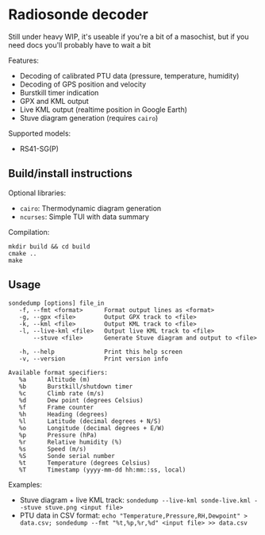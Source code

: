 Radiosonde decoder
==================

Still under heavy WIP, it's useable if you're a bit of a masochist, but if you
need docs you'll probably have to wait a bit

Features:
- Decoding of calibrated PTU data (pressure, temperature, humidity)
- Decoding of GPS position and velocity
- Burstkill timer indication
- GPX and KML output
- Live KML output (realtime position in Google Earth)
- Stuve diagram generation (requires `cairo`)

Supported models:
- RS41-SG(P)

Build/install instructions
--------------------------
Optional libraries:
- `cairo`: Thermodynamic diagram generation
- `ncurses`: Simple TUI with data summary

Compilation:
```
mkdir build && cd build
cmake ..
make
```

Usage
-----
```
sondedump [options] file_in
   -f, --fmt <format>      Format output lines as <format>
   -g, --gpx <file>        Output GPX track to <file>
   -k, --kml <file>        Output KML track to <file>
   -l, --live-kml <file>   Output live KML track to <file>
       --stuve <file>      Generate Stuve diagram and output to <file>

   -h, --help              Print this help screen
   -v, --version           Print version info

Available format specifiers:
   %a      Altitude (m)
   %b      Burstkill/shutdown timer
   %c      Climb rate (m/s)
   %d      Dew point (degrees Celsius)
   %f      Frame counter
   %h      Heading (degrees)
   %l      Latitude (decimal degrees + N/S)
   %o      Longitude (decimal degrees + E/W)
   %p      Pressure (hPa)
   %r      Relative humidity (%)
   %s      Speed (m/s)
   %S      Sonde serial number
   %t      Temperature (degrees Celsius)
   %T      Timestamp (yyyy-mm-dd hh:mm::ss, local)

```

Examples:
- Stuve diagram + live KML track: `sondedump --live-kml sonde-live.kml --stuve
  stuve.png <input file>`
- PTU data in CSV format: `echo "Temperature,Pressure,RH,Dewpoint" > data.csv;
sondedump --fmt "%t,%p,%r,%d" <input file> >> data.csv`
